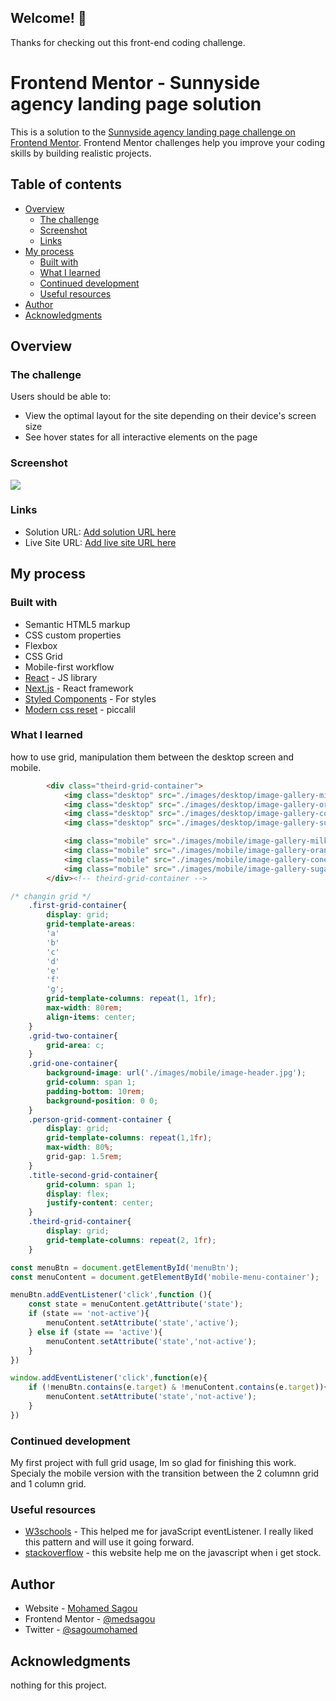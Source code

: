 ## Welcome! 👋

Thanks for checking out this front-end coding challenge.

# Frontend Mentor - Sunnyside agency landing page solution

This is a solution to the [Sunnyside agency landing page challenge on Frontend Mentor](https://www.frontendmentor.io/challenges/sunnyside-agency-landing-page-7yVs3B6ef). Frontend Mentor challenges help you improve your coding skills by building realistic projects.

## Table of contents

- [Overview](#overview)
  - [The challenge](#the-challenge)
  - [Screenshot](#screenshot)
  - [Links](#links)
- [My process](#my-process)
  - [Built with](#built-with)
  - [What I learned](#what-i-learned)
  - [Continued development](#continued-development)
  - [Useful resources](#useful-resources)
- [Author](#author)
- [Acknowledgments](#acknowledgments)


## Overview

### The challenge

Users should be able to:

- View the optimal layout for the site depending on their device's screen size
- See hover states for all interactive elements on the page

### Screenshot

![](./design/desktop-design.jpg)



### Links

- Solution URL: [Add solution URL here](https://your-solution-url.com)
- Live Site URL: [Add live site URL here](https://your-live-site-url.com)

## My process

### Built with

- Semantic HTML5 markup
- CSS custom properties
- Flexbox
- CSS Grid
- Mobile-first workflow
- [React](https://reactjs.org/) - JS library
- [Next.js](https://nextjs.org/) - React framework
- [Styled Components](https://styled-components.com/) - For styles
- [Modern css reset](https://piccalil.li/blog/a-modern-css-reset/) - piccalil



### What I learned

how to use grid, manipulation them between the desktop screen and mobile.

```html
        <div class="theird-grid-container">
            <img class="desktop" src="./images/desktop/image-gallery-milkbottles.jpg" alt="">
            <img class="desktop" src="./images/desktop/image-gallery-orange.jpg" alt="">
            <img class="desktop" src="./images/desktop/image-gallery-cone.jpg" alt="">
            <img class="desktop" src="./images/desktop/image-gallery-sugarcubes.jpg" alt="">

            <img class="mobile" src="./images/mobile/image-gallery-milkbottles.jpg" alt="">
            <img class="mobile" src="./images/mobile/image-gallery-orange.jpg" alt="">
            <img class="mobile" src="./images/mobile/image-gallery-cone.jpg" alt="">
            <img class="mobile" src="./images/mobile/image-gallery-sugar-cubes.jpg" alt="">
        </div><!-- theird-grid-container -->
```

```css
/* changin grid */
    .first-grid-container{
        display: grid;
        grid-template-areas:
        'a'
        'b'
        'c'
        'd'
        'e'
        'f'
        'g';
        grid-template-columns: repeat(1, 1fr);
        max-width: 80rem;
        align-items: center;
    }
    .grid-two-container{
        grid-area: c;
    }
    .grid-one-container{
        background-image: url('./images/mobile/image-header.jpg');
        grid-column: span 1;
        padding-bottom: 10rem;
        background-position: 0 0;
    }
    .person-grid-comment-container {
        display: grid;
        grid-template-columns: repeat(1,1fr);
        max-width: 80%;
        grid-gap: 1.5rem;
    }
    .title-second-grid-container{
        grid-column: span 1;
        display: flex;
        justify-content: center;
    }
    .theird-grid-container{
        display: grid;
        grid-template-columns: repeat(2, 1fr);
    }
```

```js
const menuBtn = document.getElementById('menuBtn');
const menuContent = document.getElementById('mobile-menu-container');

menuBtn.addEventListener('click',function (){
    const state = menuContent.getAttribute('state');
    if (state == 'not-active'){
        menuContent.setAttribute('state','active');
    } else if (state == 'active'){
        menuContent.setAttribute('state','not-active');
    }
})

window.addEventListener('click',function(e){
    if (!menuBtn.contains(e.target) & !menuContent.contains(e.target)){
        menuContent.setAttribute('state','not-active');
    }
})
```


### Continued development

My first project with full grid usage, Im so glad for finishing this work. Specialy the mobile version with the transition between the 2 columnn grid and 1 column grid.


### Useful resources

- [W3schools](https://www.w3schools.com/) - This helped me for javaScript eventListener. I really liked this pattern and will use it going forward.
- [stackoverflow](https://stackoverflow.com/) - this website help me on the javascript when i get stock.
## Author

- Website - [Mohamed Sagou](https://github.com/medsagou)
- Frontend Mentor - [@medsagou](https://www.frontendmentor.io/profile/medsagou)
- Twitter - [@sagoumohamed](https://www.twitter.com/sagoumohamed)

## Acknowledgments

nothing for this project.
